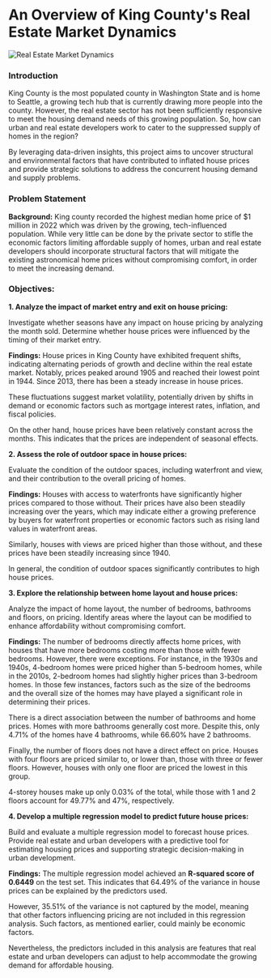 # An Overview of King County's Real Estate Market Dynamics

![Real Estate Market Dynamics](https://github.com/user-attachments/assets/cbbdb829-86d6-4837-9f9b-3180e5ce7942)


### Introduction

King County is the most populated county in Washington State and is home to Seattle, a growing tech hub that is currently drawing more people into the county. However, the real estate sector has not been sufficiently responsive to meet the housing demand needs of this growing population. So, how can urban and real estate developers work to cater to the suppressed supply of homes in the region?

By leveraging data-driven insights, this project aims to uncover structural and environmental factors that have contributed to inflated house prices and provide strategic solutions to address the concurrent housing demand and supply problems. 


### Problem Statement

**Background:**
King county recorded the highest median home price of $1 million in 2022 which was driven by the growing, tech-influenced population. While very little can be done by the private sector to stifle the economic factors limiting affordable supply of homes, urban and real estate developers should incorporate structural factors that will mitigate the existing astronomical home prices without compromising comfort, in order to meet the increasing demand.


### Objectives:

**1. Analyze the impact of market entry and exit on house pricing:**

Investigate whether seasons have any impact on house pricing by analyzing the month sold. Determine whether house prices were influenced by the timing of their market entry.

**Findings:** 
House prices in King County have exhibited frequent shifts, indicating alternating periods of growth and decline within the real estate market. Notably, prices peaked around 1905 and reached their lowest point in 1944. Since 2013, there has been a steady increase in house prices.

These fluctuations suggest market volatility, potentially driven by shifts in demand or economic factors such as mortgage interest rates, inflation, and fiscal policies.

On the other hand, house prices have been relatively constant across the months. This indicates that the prices are independent of seasonal effects.


**2. Assess the role of outdoor space in house prices:**

Evaluate the condition of the outdoor spaces, including waterfront and view, and their contribution to the overall pricing of homes.

**Findings:** 
Houses with access to waterfronts have significantly higher prices compared to those without. Their prices have also been steadily increasing over the years, which may indicate either a growing preference by buyers for waterfront properties or economic factors such as rising land values in waterfront areas.

Similarly, houses with views are priced higher than those without, and these prices have been steadily increasing since 1940.

In general, the condition of outdoor spaces significantly contributes to high house prices.


**3. Explore the relationship between home layout and house prices:**

Analyze the impact of home layout, the number of bedrooms, bathrooms and floors, on pricing. Identify areas where the layout can be modified to enhance affordability without compromising comfort.

**Findings:** 
The number of bedrooms directly affects home prices, with houses that have more bedrooms costing more than those with fewer bedrooms. However, there were exceptions. For instance, in the 1930s and 1940s, 4-bedroom homes were priced higher than 5-bedroom homes, while in the 2010s, 2-bedroom homes had slightly higher prices than 3-bedroom homes.
In those few instances, factors such as the size of the bedrooms and the overall size of the homes may have played a significant role in determining their prices.

There is a direct association between the number of bathrooms and home prices. Homes with more bathrooms generally cost more. Despite this, only 4.71% of the homes have 4 bathrooms, while 66.60% have 2 bathrooms.

Finally, the number of floors does not have a direct effect on price. Houses with four floors are priced similar to, or lower than, those with three or fewer floors. However, houses with only one floor are priced the lowest in this group.

4-storey houses make up only 0.03% of the total, while those with 1 and 2 floors account for 49.77% and 47%, respectively.


**4. Develop a multiple regression model to predict future house prices:**

Build and evaluate a multiple regression model to forecast house prices. Provide real estate and urban developers with a predictive tool for estimating housing prices and supporting strategic decision-making in urban development.

**Findings:** 
The multiple regression model achieved an **R-squared score of 0.6449** on the test set. This indicates that 64.49% of the variance in house prices can be explained by the predictors used.

However, 35.51% of the variance is not captured by the model, meaning  that other factors influencing pricing are not included in this regression analysis. Such factors, as mentioned earlier, could mainly be economic factors.

Nevertheless, the predictors included in this analysis are features that real estate and urban developers can adjust to help accommodate the growing demand for affordable housing.
